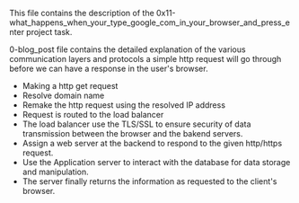 This file contains the description of the 0x11-what_happens_when_your_type_google_com_in_your_browser_and_press_enter project task.

0-blog_post file contains the detailed explanation of the various communication layers and protocols a simple http request will go through before we can have a response in the user's browser.
- Making a http get request
- Resolve domain name
- Remake the http request using the resolved IP address
- Request is routed to the load balancer
- The load balancer use the TLS/SSL to ensure security of data transmission between the browser and the bakend servers.
- Assign a web server at the backend to respond to the given http/https request.
- Use the Application server to interact with the database for data storage and manipulation.
- The server finally returns the information as requested to the client's browser. 
